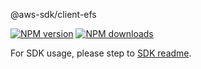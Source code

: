 @aws-sdk/client-efs

[![NPM version](https://img.shields.io/npm/v/@aws-sdk/client-efs/beta.svg)](https://www.npmjs.com/package/@aws-sdk/client-efs)
[![NPM downloads](https://img.shields.io/npm/dm/@aws-sdk/client-efs.svg)](https://www.npmjs.com/package/@aws-sdk/client-efs)

For SDK usage, please step to [SDK readme](https://github.com/aws/aws-sdk-js-v3).
